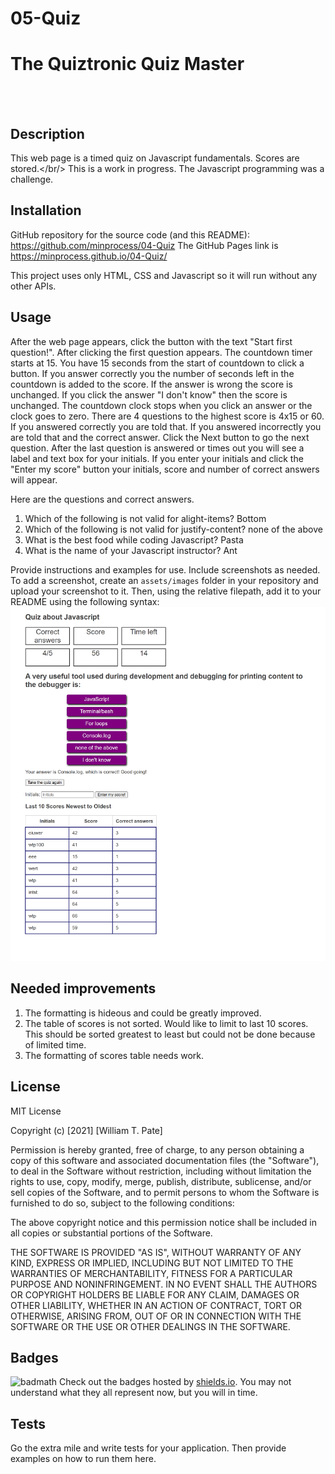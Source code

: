 # 05-Quiz
# The Quiztronic Quiz Master
</br></br>
## Description
This web page is a timed quiz on Javascript fundamentals. Scores are stored.</br/>
This is a work in progress. The Javascript programming was a challenge.

## Installation
GitHub repository for the source code (and this README): https://github.com/minprocess/04-Quiz
The GitHub Pages link is https://minprocess.github.io/04-Quiz/

This project uses only HTML, CSS and Javascript so it will run without any other APIs.

## Usage
After the web page appears, click the button with the text "Start first question!". After clicking the first question appears. The countdown timer starts at 15. You have 15 seconds from the start of countdown to click a button. If you answer correctly you the number of seconds left in the countdown is added to the score. If the answer is wrong the score is unchanged. If you click the answer "I don't know" then the score is unchanged. The countdown clock stops when you click an answer or the clock goes to zero. There are 4 questions to the highest score is 4x15 or 60. If you answered correctly you are told that. If you answered incorrectly you are told that and the correct answer. Click the Next button to go the next question. After the last question is answered or times out you will see a label and text box for your initials. If you enter your initials and click the "Enter my score" button your initials, score and number of correct answers will appear.

Here are the questions and correct answers.</br>
1. Which of the following is not valid for alight-items? Bottom</br>
2. Which of the following is not valid for justify-content? none of the above</br>
3. What is the best food while coding Javascript? Pasta</br>
4. What is the name of your Javascript instructor? Ant</br>


Provide instructions and examples for use. Include screenshots as needed.
To add a screenshot, create an `assets/images` folder in your repository and upload your screenshot to it. Then, using the relative filepath, add it to your README using the following syntax:
    ![alt text](assets/images/screenshot.png)

## Needed improvements
1. The formatting is hideous and could be greatly improved.
2. The table of scores is not sorted. Would like to limit to last 10 scores. This should be sorted greatest to least but could not be done because of limited time.
3. The formatting of scores table needs work.


## License
MIT License

Copyright (c) [2021] [William T. Pate]

Permission is hereby granted, free of charge, to any person obtaining a copy
of this software and associated documentation files (the "Software"), to deal
in the Software without restriction, including without limitation the rights
to use, copy, modify, merge, publish, distribute, sublicense, and/or sell
copies of the Software, and to permit persons to whom the Software is
furnished to do so, subject to the following conditions:

The above copyright notice and this permission notice shall be included in all
copies or substantial portions of the Software.

THE SOFTWARE IS PROVIDED "AS IS", WITHOUT WARRANTY OF ANY KIND, EXPRESS OR
IMPLIED, INCLUDING BUT NOT LIMITED TO THE WARRANTIES OF MERCHANTABILITY,
FITNESS FOR A PARTICULAR PURPOSE AND NONINFRINGEMENT. IN NO EVENT SHALL THE
AUTHORS OR COPYRIGHT HOLDERS BE LIABLE FOR ANY CLAIM, DAMAGES OR OTHER
LIABILITY, WHETHER IN AN ACTION OF CONTRACT, TORT OR OTHERWISE, ARISING FROM,
OUT OF OR IN CONNECTION WITH THE SOFTWARE OR THE USE OR OTHER DEALINGS IN THE
SOFTWARE.


## Badges
![badmath](https://img.shields.io/github/languages/top/nielsenjared/badmath)
Check out the badges hosted by [shields.io](https://shields.io/). You may not understand what they all represent now, but you will in time.

## Tests
Go the extra mile and write tests for your application. Then provide examples on how to run them here.